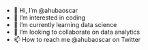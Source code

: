 - 👋 Hi, I’m @ahubaoscar
- 👀 I’m interested in coding
- 🌱 I’m currently learning data science
- 💞️ I’m looking to collaborate on data analytics
- 📫 How to reach me @ahubaoscar on Twitter

<!---
ahubaoscar/ahubaoscar is a ✨ special ✨ repository because its `README.md` (this file) appears on your GitHub profile.
You can click the Preview link to take a look at your changes.
--->
